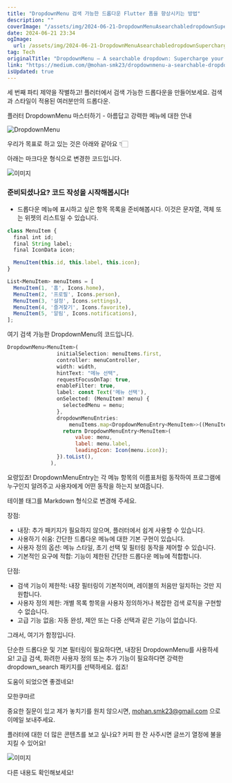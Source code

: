 ```yaml
---
title: "DropdownMenu 검색 가능한 드롭다운 Flutter 폼을 향상시키는 방법"
description: ""
coverImage: "/assets/img/2024-06-21-DropdownMenuAsearchabledropdownSuperchargeyourFlutterforms_0.png"
date: 2024-06-21 23:34
ogImage: 
  url: /assets/img/2024-06-21-DropdownMenuAsearchabledropdownSuperchargeyourFlutterforms_0.png
tag: Tech
originalTitle: "DropdownMenu — A searchable dropdown: Supercharge your Flutter forms!"
link: "https://medium.com/@mohan-smk23/dropdownmenu-a-searchable-dropdown-supercharge-your-flutter-forms-8dde6d46809f"
isUpdated: true
---
```





세 번째 파티 제약을 작별하고! 플러터에서 검색 가능한 드롭다운을 만들어보세요. 검색과 스타일이 적용된 여러분만의 드롭다운.

플러터 DropdownMenu 마스터하기 - 아름답고 강력한 메뉴에 대한 안내

![DropdownMenu](/assets/img/2024-06-21-DropdownMenuAsearchabledropdownSuperchargeyourFlutterforms_0.png)

우리가 목표로 하고 있는 것은 아래와 같아요 👇🏻

<div class="content-ad"></div>

아래는 마크다운 형식으로 변경한 코드입니다.

![이미지](https://miro.medium.com/v2/resize:fit:530/1*7fLEf7WBv-qxlUx5vDYMPQ.gif)

### 준비되셨나요? 코드 작성을 시작해봅시다!

- 드롭다운 메뉴에 표시하고 싶은 항목 목록을 준비해봅시다. 이것은 문자열, 객체 또는 위젯의 리스트일 수 있습니다.

```js
class MenuItem {
  final int id;
  final String label;
  final IconData icon;

  MenuItem(this.id, this.label, this.icon);
}

List<MenuItem> menuItems = [
  MenuItem(1, '홈', Icons.home),
  MenuItem(2, '프로필', Icons.person),
  MenuItem(3, '설정', Icons.settings),
  MenuItem(4, '즐겨찾기', Icons.favorite),
  MenuItem(5, '알림', Icons.notifications),
];
```

<div class="content-ad"></div>

여기 검색 가능한 DropdownMenu의 코드입니다.

```js
DropdownMenu<MenuItem>(
                initialSelection: menuItems.first,
                controller: menuController,
                width: width,
                hintText: "메뉴 선택",
                requestFocusOnTap: true,
                enableFilter: true,
                label: const Text('메뉴 선택'),
                onSelected: (MenuItem? menu) {
                  selectedMenu = menu;
                },
                dropdownMenuEntries:
                    menuItems.map<DropdownMenuEntry<MenuItem>>((MenuItem menu) {
                  return DropdownMenuEntry<MenuItem>(
                      value: menu,
                      label: menu.label,
                      leadingIcon: Icon(menu.icon));
                }).toList(),
              ),
```

요령있죠! DropdownMenuEntry는 각 메뉴 항목의 이름표처럼 동작하여 프로그램에 누구인지 알려주고 사용자에게 어떤 동작을 하는지 보여줍니다.

<div class="content-ad"></div>

테이블 태그를 Markdown 형식으로 변경해 주세요.

<div class="content-ad"></div>

장점:

- 내장: 추가 패키지가 필요하지 않으며, 플러터에서 쉽게 사용할 수 있습니다.
- 사용하기 쉬움: 간단한 드롭다운 메뉴에 대한 기본 구현이 있습니다.
- 사용자 정의 옵션: 메뉴 스타일, 초기 선택 및 필터링 동작을 제어할 수 있습니다.
- 기본적인 요구에 적합: 기능이 제한된 간단한 드롭다운 메뉴에 적합합니다.

단점:

- 검색 기능이 제한적: 내장 필터링이 기본적이며, 레이블의 처음만 일치하는 것만 지원합니다.
- 사용자 정의 제한: 개별 목록 항목을 사용자 정의하거나 복잡한 검색 로직을 구현할 수 없습니다.
- 고급 기능 없음: 자동 완성, 제안 또는 다중 선택과 같은 기능이 없습니다.

그래서, 여기가 함정입니다.

<div class="content-ad"></div>

단순한 드롭다운 및 기본 필터링이 필요하다면, 내장된 DropdownMenu를 사용하세요! 고급 검색, 화려한 사용자 정의 또는 추가 기능이 필요하다면 강력한 dropdown_search 패키지를 선택하세요. 쉽죠!

도움이 되었으면 좋겠네요!

모한쿠마르

중요한 질문이 있고 제가 놓치기를 원치 않으시면, mohan.smk23@gmail.com 으로 이메일 보내주세요.

<div class="content-ad"></div>

플러터에 대한 더 많은 콘텐츠를 보고 싶나요? 커피 한 잔 사주시면 글쓰기 열정에 불을 지킬 수 있어요!

![이미지](/assets/img/2024-06-21-DropdownMenuAsearchabledropdownSuperchargeyourFlutterforms_1.png)

다른 내용도 확인해보세요!
